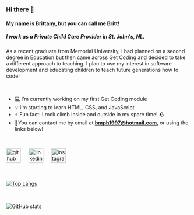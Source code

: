 ### Hi there 👋
#### My name is Brittany, but you can call me Britt!
##### I work as a Private Child Care Provider in St. John's, NL.
As a recent graduate from Memorial University, I had planned on a second degree in Education but then came across Get Coding and decided to take a different approach to teaching. I plan to use my interest in software development and educating children to teach future generations how to code!

&emsp;

- 💻 I’m currently working on my first Get Coding module 
- 💡 I’m starting to learn HTML, CSS, and JavaScript  
- ⚡ Fun fact: I rock climb inside and outside in my spare time! 🪨
- 📱You can contact me by email at **bmph1997@hotmail.com**, or using the links below!
  
&emsp;

[<img src= 'https://www.svgrepo.com/show/217758/instagram.svg' alt='github' height='40'>](https://github.com/britthanlon10) &emsp;  [<img src='https://www.svgrepo.com/show/217760/linkedin.svg' alt='linkedin' height='40'>](https://www.linkedin.com/in/www.linkedin.com/in/brittany-hanlon-913556155/) &emsp; [<img src='https://www.svgrepo.com/show/450156/github.svg' alt='instagram' height='40'>](https://www.instagram.com/brittanymarie.h/)  

&emsp;

[![Top Langs](https://github-readme-stats.vercel.app/api/top-langs/?username=britthanlon10)](https://github.com/anuraghazra/github-readme-stats)

&emsp;

![GitHub stats](https://github-readme-stats.vercel.app/api?username=britthanlon10&show_icons=true)  

